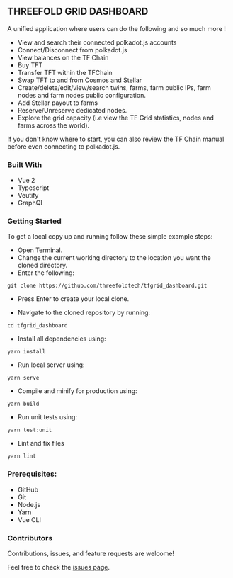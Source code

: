 ## THREEFOLD GRID DASHBOARD

A unified application where users can do the following and so much more !

- View and search their connected polkadot.js accounts
- Connect/Disconnect from polkadot.js
- View balances on the TF Chain
- Buy TFT
- Transfer TFT within the TFChain
- Swap TFT to and from Cosmos and Stellar 
- Create/delete/edit/view/search twins, farms, farm public IPs, farm nodes and farm nodes public        configuration. 
- Add Stellar payout to farms
- Reserve/Unreserve dedicated nodes. 
- Explore the grid capacity (i.e view the TF Grid statistics, nodes and farms across the world). 

If you don't know where to start, you can also review the TF Chain manual before even connecting to polkadot.js. 

### Built With
- Vue 2
- Typescript
- Veutify
- GraphQl

### Getting Started
To get a local copy up and running follow these simple example steps:
- Open Terminal.
- Change the current working directory to the location you want the cloned directory.
- Enter the following:
```
git clone https://github.com/threefoldtech/tfgrid_dashboard.git
```
- Press Enter to create your local clone.

- Navigate to the cloned repository by running:
```
cd tfgrid_dashboard
```

- Install all dependencies using:
```
yarn install
```

- Run local server using:
```
yarn serve
```

- Compile and minify for production using:
```
yarn build
```

- Run unit tests using:
```
yarn test:unit
```

- Lint and fix files
```
yarn lint
```

### Prerequisites:
- GitHub
- Git
- Node.js
- Yarn
- Vue CLI


### Contributors
Contributions, issues, and feature requests are welcome!

Feel free to check the [issues page](https://github.com/threefoldtech/tfgrid_dashboard/issues).
